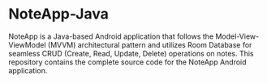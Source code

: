 # NoteApp-Java
NoteApp is a Java-based Android application that follows the Model-View-ViewModel (MVVM) architectural pattern and utilizes Room Database for seamless CRUD (Create, Read, Update, Delete) operations on notes. This repository contains the complete source code for the NoteApp Android application.
